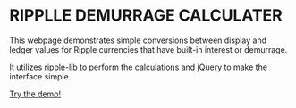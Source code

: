 RIPPLLE DEMURRAGE CALCULATER
===========================

This webpage demonstrates simple conversions between display and ledger values 
for Ripple currencies that have built-in interest or demurrage. 

It utilizes [ripple-lib](https://github.com/ripple/ripple-lib) to perform the 
calculations and jQuery to make the interface simple.

[Try the demo!](http://ripple.github.io/ripple-demurrage-tool/)
